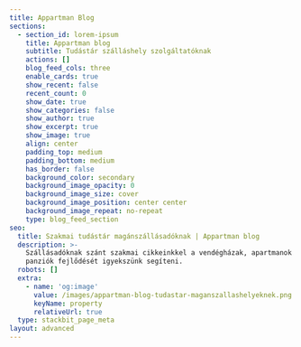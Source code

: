 ```yaml
---
title: Appartman Blog
sections:
  - section_id: lorem-ipsum
    title: Appartman blog
    subtitle: Tudástár szálláshely szolgáltatóknak
    actions: []
    blog_feed_cols: three
    enable_cards: true
    show_recent: false
    recent_count: 0
    show_date: true
    show_categories: false
    show_author: true
    show_excerpt: true
    show_image: true
    align: center
    padding_top: medium
    padding_bottom: medium
    has_border: false
    background_color: secondary
    background_image_opacity: 0
    background_image_size: cover
    background_image_position: center center
    background_image_repeat: no-repeat
    type: blog_feed_section
seo:
  title: Szakmai tudástár magánszállásadóknak | Appartman blog
  description: >-
    Szállásadóknak szánt szakmai cikkeinkkel a vendégházak, apartmanok és kisebb
    panziók fejlődését igyekszünk segíteni.
  robots: []
  extra:
    - name: 'og:image'
      value: /images/appartman-blog-tudastar-maganszallashelyeknek.png
      keyName: property
      relativeUrl: true
  type: stackbit_page_meta
layout: advanced
---
```

